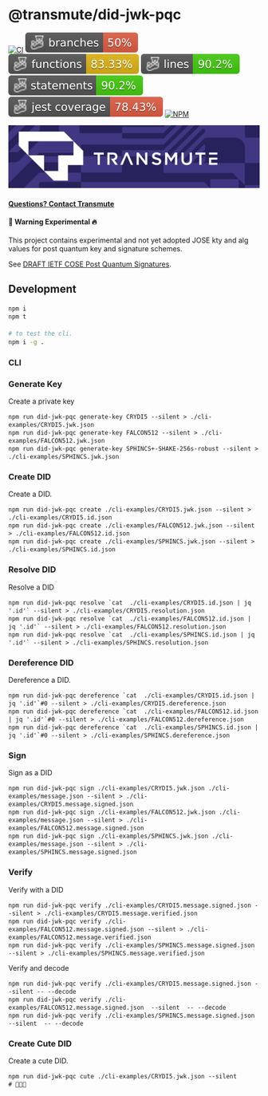 # @transmute/did-jwk-pqc

[![CI](https://github.com/transmute-industries/did-jwk-pqc/actions/workflows/ci.yml/badge.svg)](https://github.com/transmute-industries/did-jwk-pqc/actions/workflows/ci.yml)
![Branches](./badges/coverage-branches.svg)
![Functions](./badges/coverage-functions.svg)
![Lines](./badges/coverage-lines.svg)
![Statements](./badges/coverage-statements.svg)
![Jest coverage](./badges/coverage-jest%20coverage.svg)
[![NPM](https://nodei.co/npm/@transmute/did-jwk-pqc.png?mini=true)](https://npmjs.org/package/@transmute/did-jwk-pqc)

<img src="./transmute-banner.png" />

#### [Questions? Contact Transmute](https://transmute.typeform.com/to/RshfIw?typeform-source=did-eqt)

#### 🚧 Warning Experimental 🔥

This project contains experimental and not yet adopted JOSE kty and alg values for post quantum key and signature schemes.

See [DRAFT IETF COSE Post Quantum Signatures](https://datatracker.ietf.org/doc/draft-prorock-cose-post-quantum-signatures/).

## Development

```bash
npm i
npm t

# to test the cli.
npm i -g .
```

### CLI

### Generate Key

Create a private key

```
npm run did-jwk-pqc generate-key CRYDI5 --silent > ./cli-examples/CRYDI5.jwk.json
npm run did-jwk-pqc generate-key FALCON512 --silent > ./cli-examples/FALCON512.jwk.json
npm run did-jwk-pqc generate-key SPHINCS+-SHAKE-256s-robust --silent > ./cli-examples/SPHINCS.jwk.json
```

### Create DID

Create a DID.

```
npm run did-jwk-pqc create ./cli-examples/CRYDI5.jwk.json --silent > ./cli-examples/CRYDI5.id.json
npm run did-jwk-pqc create ./cli-examples/FALCON512.jwk.json --silent > ./cli-examples/FALCON512.id.json
npm run did-jwk-pqc create ./cli-examples/SPHINCS.jwk.json --silent > ./cli-examples/SPHINCS.id.json
```

### Resolve DID

Resolve a DID

```
npm run did-jwk-pqc resolve `cat  ./cli-examples/CRYDI5.id.json | jq '.id'` --silent > ./cli-examples/CRYDI5.resolution.json
npm run did-jwk-pqc resolve `cat  ./cli-examples/FALCON512.id.json | jq '.id'` --silent > ./cli-examples/FALCON512.resolution.json
npm run did-jwk-pqc resolve `cat  ./cli-examples/SPHINCS.id.json | jq '.id'` --silent > ./cli-examples/SPHINCS.resolution.json
```

### Dereference DID

Dereference a DID.

```
npm run did-jwk-pqc dereference `cat  ./cli-examples/CRYDI5.id.json | jq '.id'`#0 --silent > ./cli-examples/CRYDI5.dereference.json
npm run did-jwk-pqc dereference `cat  ./cli-examples/FALCON512.id.json | jq '.id'`#0 --silent > ./cli-examples/FALCON512.dereference.json
npm run did-jwk-pqc dereference `cat  ./cli-examples/SPHINCS.id.json | jq '.id'`#0 --silent > ./cli-examples/SPHINCS.dereference.json
```

### Sign

Sign as a DID

```
npm run did-jwk-pqc sign ./cli-examples/CRYDI5.jwk.json ./cli-examples/message.json --silent > ./cli-examples/CRYDI5.message.signed.json
npm run did-jwk-pqc sign ./cli-examples/FALCON512.jwk.json ./cli-examples/message.json --silent > ./cli-examples/FALCON512.message.signed.json
npm run did-jwk-pqc sign ./cli-examples/SPHINCS.jwk.json ./cli-examples/message.json --silent > ./cli-examples/SPHINCS.message.signed.json
```

### Verify

Verify with a DID

```
npm run did-jwk-pqc verify ./cli-examples/CRYDI5.message.signed.json --silent > ./cli-examples/CRYDI5.message.verified.json
npm run did-jwk-pqc verify ./cli-examples/FALCON512.message.signed.json --silent > ./cli-examples/FALCON512.message.verified.json
npm run did-jwk-pqc verify ./cli-examples/SPHINCS.message.signed.json --silent > ./cli-examples/SPHINCS.message.verified.json
```

Verify and decode

```
npm run did-jwk-pqc verify ./cli-examples/CRYDI5.message.signed.json --silent -- --decode
npm run did-jwk-pqc verify ./cli-examples/FALCON512.message.signed.json  --silent  -- --decode
npm run did-jwk-pqc verify ./cli-examples/SPHINCS.message.signed.json  --silent  -- --decode
```

### Create Cute DID

Create a cute DID.

```
npm run did-jwk-pqc cute ./cli-examples/CRYDI5.jwk.json --silent
# 🐍🌱🦉
```

<!--

```bash
npm i @or13/did-jwk --save

# install cli globally
npm i -g @or13/did-jwk
```

## Use

### CLI

### Generate Key

```
did-jwk generate-key EdDSA
```

### Generate For Purpose

```
did-jwk generate-for authenticity
did-jwk generate-for privacy
```

### Sign & Verify

```
did-jwk generate-for authenticity > k0.json
echo '{"message": "hello"}' > m0.json
did-jwk sign ./k0.json ./m0.json > m0.signed.json
did-jwk verify ./m0.signed.json --decode
```

### Encrypt & Decrypt

```
did-jwk generate-for privacy > k1.json
echo '{"message": "hello"}' > m0.json
did-jwk create ./k1.json > recipient_id.json
did-jwk encrypt `cat  ./recipient_id.json | jq '.id'` ./m0.json > m0.encrypted.json
did-jwk decrypt ./k1.json ./m0.encrypted.json  --decode
```

-->
